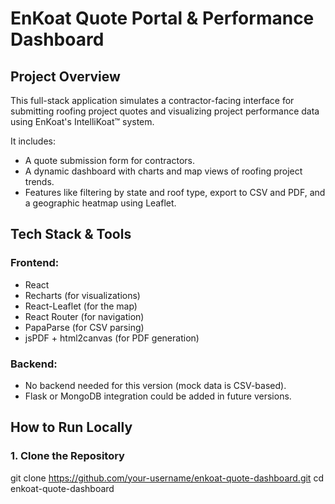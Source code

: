 # EnKoat Quote Portal & Performance Dashboard

##  Project Overview

This full-stack application simulates a contractor-facing interface for submitting roofing project quotes and visualizing project performance data using EnKoat's IntelliKoat™ system.

It includes:
- A quote submission form for contractors.
- A dynamic dashboard with charts and map views of roofing project trends. 
- Features like filtering by state and roof type, export to CSV and PDF, and a geographic heatmap using Leaflet.



##  Tech Stack & Tools

### Frontend:
- React
- Recharts (for visualizations)
- React-Leaflet (for the map)
- React Router (for navigation)
- PapaParse (for CSV parsing)
- jsPDF + html2canvas (for PDF generation)

### Backend:
- No backend needed for this version (mock data is CSV-based).
- Flask or MongoDB integration could be added in future versions.



##  How to Run Locally

### 1. Clone the Repository

git clone https://github.com/your-username/enkoat-quote-dashboard.git
cd enkoat-quote-dashboard
